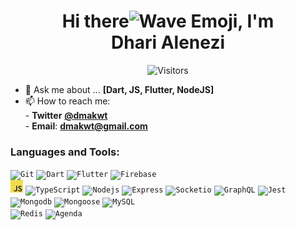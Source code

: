 <h1 align="center">Hi there<img src="https://user-images.githubusercontent.com/33700292/101157406-eec79080-35de-11eb-9543-5c57727a309b.gif" alt="Wave Emoji"  width="54px" />, I'm <br><b>Dhari Alenezi</b></h1>


<p align="center"> <img src="https://komarev.com/ghpvc/?username=dmakwt&label=Visitors&style=flat-square" alt="Visitors"/></p>

<!-- - 🌱 I’m currently learning <code><img height="20" src="https://golang.org/lib/godoc/images/go-logo-blue.svg"></code> -->
- 💬 Ask me about ... **[Dart, JS, Flutter, NodeJS]**
- 📫 How to reach me: </br>
      - **Twitter** <a href="https://twitter.com/dmakwt" target="_blank">**@dmakwt**</a>  
      - **Email**: <a href="mailto:dmakwt@gmail.com">**dmakwt@gmail.com**</a>

<!-- # _Look for a remote job:_ <a href="https://www.linkedin.com/in/abdo-saed/" target="_blank">**Linkedin**</a>  -->


 

                                                                                              
### Languages and Tools:

<code><img src="https://www.vectorlogo.zone/logos/git-scm/git-scm-icon.svg" alt="Git" width="22" height="22"/></code>
<code><img src="https://www.vectorlogo.zone/logos/dartlang/dartlang-icon.svg" alt="Dart" width="22" height="22"/></code>
<code><img src="https://www.vectorlogo.zone/logos/flutterio/flutterio-icon.svg" alt="Flutter" width="22" height="22"/></code>
<code><img src="https://www.vectorlogo.zone/logos/firebase/firebase-icon.svg" alt="Firebase" width="22" height="22"/> </code>
<code><img height="20" src="https://raw.githubusercontent.com/github/explore/80688e429a7d4ef2fca1e82350fe8e3517d3494d/topics/javascript/javascript.png" alt="Javascript" ></code>
<code><img height="20" src="https://www.vectorlogo.zone/logos/typescriptlang/typescriptlang-icon.svg" alt="TypeScript"></code>
<code><img src="https://www.vectorlogo.zone/logos/nodejs/nodejs-icon.svg" alt="Nodejs" width="22" height="22"/></code>
<code><img src="https://www.vectorlogo.zone/logos/expressjs/expressjs-ar21.svg" alt="Express" width="55"/></code>
<code><img src="https://www.vectorlogo.zone/logos/socketio/socketio-ar21.svg" alt="Socketio" width="55"/></code>
<code><img src="https://www.vectorlogo.zone/logos/graphql/graphql-ar21.svg" alt="GraphQL" width="55"/></code>
<code><img src="https://www.vectorlogo.zone/logos/jestjsio/jestjsio-icon.svg" alt="Jest" width="22" height="22"/></code>
<code><img src="https://www.vectorlogo.zone/logos/mongodb/mongodb-ar21.svg" alt="Mongodb" width="58"/></code>
<code><img src="https://mongoosejs.com/docs/images/mongoose5_62x30_transparent.png" alt="Mongoose" width="58"/></code>
<code><img src="https://www.vectorlogo.zone/logos/mysql/mysql-official.svg" alt="MySQL" width="58"/></code>
<code> <img src="https://www.vectorlogo.zone/logos/redis/redis-official.svg" alt="Redis" width="58"/></code>
<code><img src="https://cdn.jsdelivr.net/gh/agenda/agenda@master/agenda.svg" alt="Agenda" width="28" height="28" /></code>
